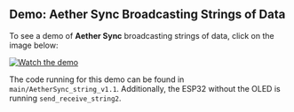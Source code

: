 ## Demo: Aether Sync Broadcasting Strings of Data

To see a demo of **Aether Sync** broadcasting strings of data, click on the image below:

[![Watch the demo](http://img.youtube.com/vi/tzTMWhAOwbU/0.jpg)](http://www.youtube.com/watch?v=tzTMWhAOwbU)

The code running for this demo can be found in `main/AetherSync_string_v1.1`. Additionally, the ESP32 without the OLED is running `send_receive_string2`.
